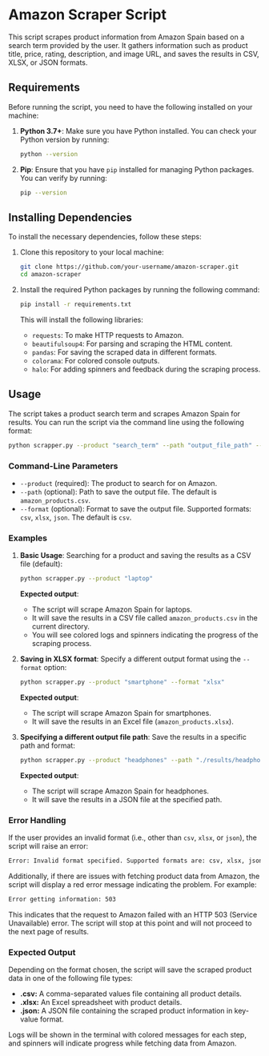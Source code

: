 # Amazon Scraper Script

This script scrapes product information from Amazon Spain based on a search term provided by the user. It gathers information such as product title, price, rating, description, and image URL, and saves the results in CSV, XLSX, or JSON formats.

## Requirements

Before running the script, you need to have the following installed on your machine:

1. **Python 3.7+**: Make sure you have Python installed. You can check your Python version by running:

    ```bash
    python --version
    ```

2. **Pip**: Ensure that you have `pip` installed for managing Python packages. You can verify by running:

    ```bash
    pip --version
    ```

## Installing Dependencies

To install the necessary dependencies, follow these steps:

1. Clone this repository to your local machine:

    ```bash
    git clone https://github.com/your-username/amazon-scraper.git
    cd amazon-scraper
    ```

2. Install the required Python packages by running the following command:

    ```bash
    pip install -r requirements.txt
    ```

    This will install the following libraries:
    - `requests`: To make HTTP requests to Amazon.
    - `beautifulsoup4`: For parsing and scraping the HTML content.
    - `pandas`: For saving the scraped data in different formats.
    - `colorama`: For colored console outputs.
    - `halo`: For adding spinners and feedback during the scraping process.

## Usage

The script takes a product search term and scrapes Amazon Spain for results. You can run the script via the command line using the following format:

```bash
python scrapper.py --product "search_term" --path "output_file_path" --format "output_format"
```

### Command-Line Parameters

- `--product` (required): The product to search for on Amazon.
- `--path` (optional): Path to save the output file. The default is `amazon_products.csv`.
- `--format` (optional): Format to save the output file. Supported formats: `csv`, `xlsx`, `json`. The default is `csv`.

### Examples

1. **Basic Usage**: Searching for a product and saving the results as a CSV file (default):

    ```bash
    python scrapper.py --product "laptop"
    ```

    **Expected output**:
    - The script will scrape Amazon Spain for laptops.
    - It will save the results in a CSV file called `amazon_products.csv` in the current directory.
    - You will see colored logs and spinners indicating the progress of the scraping process.

2. **Saving in XLSX format**: Specify a different output format using the `--format` option:

    ```bash
    python scrapper.py --product "smartphone" --format "xlsx"
    ```

    **Expected output**:
    - The script will scrape Amazon Spain for smartphones.
    - It will save the results in an Excel file (`amazon_products.xlsx`).

3. **Specifying a different output file path**: Save the results in a specific path and format:

    ```bash
    python scrapper.py --product "headphones" --path "./results/headphones_data.json" --format "json"
    ```

    **Expected output**:
    - The script will scrape Amazon Spain for headphones.
    - It will save the results in a JSON file at the specified path.

### Error Handling

If the user provides an invalid format (i.e., other than `csv`, `xlsx`, or `json`), the script will raise an error:

```bash
Error: Invalid format specified. Supported formats are: csv, xlsx, json.
```

Additionally, if there are issues with fetching product data from Amazon, the script will display a red error message indicating the problem. For example:

```bash
Error getting information: 503
```

This indicates that the request to Amazon failed with an HTTP 503 (Service Unavailable) error. The script will stop at this point and will not proceed to the next page of results.

### Expected Output

Depending on the format chosen, the script will save the scraped product data in one of the following file types:

- **.csv:** A comma-separated values file containing all product details.
- **.xlsx:** An Excel spreadsheet with product details.
- **.json:** A JSON file containing the scraped product information in key-value format.

Logs will be shown in the terminal with colored messages for each step, and spinners will indicate progress while fetching data from Amazon.
